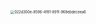 

<img src="https://p.ipic.vip/zs7c5r.png" alt="022d300e-8596-4f81-891f-968ebdeceea6" style="zoom: 40%;" />